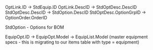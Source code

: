 OptLink.ID -> StdEquip.ID
OptLink.DescID -> StdOptDesc.DescID
StdOptDesc.DescID -> StdOption.DescID
StdOptDesc.OptionGrpID -> OptionOrder.OrderID

StdOption - Options for BOM


EquipOpt.ID -> 
EquipOpt.Model -> EquipList.Model (master equipment specs - this is migrating to our items table with type = equipment)